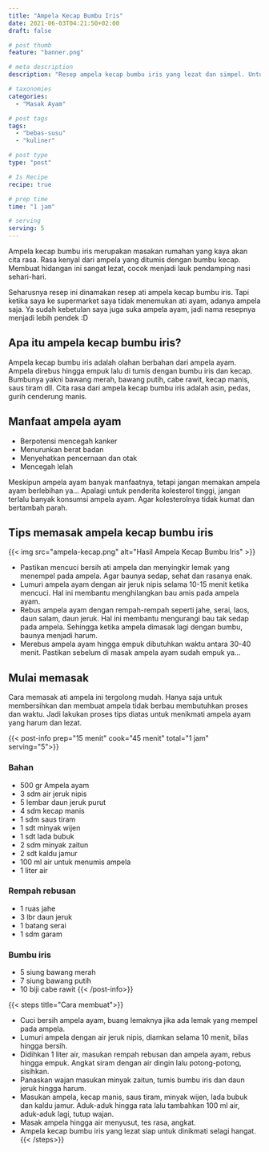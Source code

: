 ```yaml
---
title: "Ampela Kecap Bumbu Iris"
date: 2021-06-03T04:21:50+02:00
draft: false

# post thumb
feature: "banner.png"

# meta description
description: "Resep ampela kecap bumbu iris yang lezat dan simpel. Untuk penggemar masakan rumahan ampela ayam, rekomen untuk dicoba."

# taxonomies
categories:
  - "Masak Ayam"

# post tags
tags:
  - "bebas-susu"
  - "kuliner"

# post type
type: "post"

# Is Recipe
recipe: true

# prep time
time: "1 jam"

# serving
serving: 5
---
```

Ampela kecap bumbu iris merupakan masakan rumahan yang kaya akan cita rasa. Rasa kenyal dari ampela yang ditumis dengan bumbu kecap. Membuat hidangan ini sangat lezat, cocok menjadi lauk pendamping nasi sehari-hari.

Seharusnya resep ini dinamakan resep ati ampela kecap bumbu iris. Tapi ketika saya ke supermarket saya tidak menemukan ati ayam, adanya ampela saja. Ya sudah kebetulan saya juga suka ampela ayam, jadi nama resepnya menjadi lebih pendek :D

## Apa itu ampela kecap bumbu iris?

Ampela kecap bumbu iris adalah olahan berbahan dari ampela ayam. Ampela direbus hingga empuk lalu di tumis dengan bumbu iris dan kecap. Bumbunya yakni bawang merah, bawang putih, cabe rawit, kecap manis, saus tiram dll. Cita rasa dari ampela kecap bumbu iris adalah asin, pedas, gurih cenderung manis.

## Manfaat ampela ayam

-   Berpotensi mencegah kanker
-   Menurunkan berat badan
-   Menyehatkan pencernaan dan otak
-   Mencegah lelah

Meskipun ampela ayam banyak manfaatnya, tetapi jangan memakan ampela ayam berlebihan ya... Apalagi untuk penderita kolesterol tinggi, jangan terlalu banyak konsumsi ampela ayam. Agar kolesterolnya tidak kumat dan bertambah parah.

## Tips memasak ampela kecap bumbu iris

{{< img src="ampela-kecap.png" alt="Hasil Ampela Kecap Bumbu Iris" >}}

-   Pastikan mencuci bersih ati ampela dan menyingkir lemak yang menempel pada ampela. Agar baunya sedap, sehat dan rasanya enak.
-   Lumuri ampela ayam dengan air jeruk nipis selama 10-15 menit ketika mencuci. Hal ini membantu menghilangkan bau amis pada ampela ayam.
-   Rebus ampela ayam dengan rempah-rempah seperti jahe, serai, laos, daun salam, daun jeruk. Hal ini membantu mengurangi bau tak sedap pada ampela. Sehingga ketika ampela dimasak lagi dengan bumbu, baunya menjadi harum.
-   Merebus ampela ayam hingga empuk dibutuhkan waktu antara 30-40 menit. Pastikan sebelum di masak ampela ayam sudah empuk ya...

## Mulai memasak

Cara memasak ati ampela ini tergolong mudah. Hanya saja untuk membersihkan dan membuat ampela tidak berbau membutuhkan proses dan waktu. Jadi lakukan proses tips diatas untuk menikmati ampela ayam yang harum dan lezat.

{{< post-info prep="15 menit" cook="45 menit" total="1 jam" serving="5">}}

### Bahan

-   500 gr Ampela ayam
-   3 sdm air jeruk nipis
-   5 lembar daun jeruk purut
-   4 sdm kecap manis
-   1 sdm saus tiram
-   1 sdt minyak wijen
-   1 sdt lada bubuk
-   2 sdm minyak zaitun
-   2 sdt kaldu jamur
-   100 ml air untuk menumis ampela
-   1 liter air

### Rempah rebusan

-   1 ruas jahe
-   3 lbr daun jeruk
-   1 batang serai
-   1 sdm garam

### Bumbu iris

-   5 siung bawang merah
-   7 siung bawang putih
-   10 biji cabe rawit
{{< /post-info>}}

{{< steps title="Cara membuat">}}
-   Cuci bersih ampela ayam, buang lemaknya jika ada lemak yang mempel pada ampela.
-   Lumuri ampela dengan air jeruk nipis, diamkan selama 10 menit, bilas hingga bersih.
-   Didihkan 1 liter air, masukan rempah rebusan dan ampela ayam, rebus hingga empuk. Angkat siram dengan air dingin lalu potong-potong, sisihkan.
-   Panaskan wajan masukan minyak zaitun, tumis bumbu iris dan daun jeruk hingga harum.
-   Masukan ampela, kecap manis, saus tiram, minyak wijen, lada bubuk dan kaldu jamur. Aduk-aduk hingga rata lalu tambahkan 100 ml air, aduk-aduk lagi, tutup wajan.
-   Masak ampela hingga air menyusut, tes rasa, angkat.
-   Ampela kecap bumbu iris yang lezat siap untuk dinikmati selagi hangat.
{{< /steps>}}